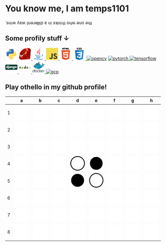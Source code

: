 # You know me, I am temps1101

˙suᴉʍ ʎɐʍ ʇuǝɹǝɟɟᴉp ɐ uᴉ sʞuᴉɥʇ oɥʍ ǝuo ǝɥʇ

## Some profily stuff ↓

<a href="https://www.python.org" target="_blank" rel="noreferrer"> <img src="https://raw.githubusercontent.com/devicons/devicon/master/icons/python/python-original.svg" alt="python" width="40" height="40"/></a>
<a href="https://www.ruby-lang.org/en/" target="_blank" rel="noreferrer"> <img src="https://raw.githubusercontent.com/devicons/devicon/master/icons/ruby/ruby-original.svg" alt="ruby" width="40" height="40"/> </a>
<a href="https://www.java.com" target="_blank" rel="noreferrer"> <img src="https://raw.githubusercontent.com/devicons/devicon/master/icons/java/java-original.svg" alt="java" width="40" height="40"/> </a>
<a href="https://developer.mozilla.org/en-US/docs/Web/JavaScript" target="_blank" rel="noreferrer"> <img src="https://raw.githubusercontent.com/devicons/devicon/master/icons/javascript/javascript-original.svg" alt="javascript" width="40" height="40"/> </a>
<a href="https://www.w3.org/html/" target="_blank" rel="noreferrer"> <img src="https://raw.githubusercontent.com/devicons/devicon/master/icons/html5/html5-original-wordmark.svg" alt="html5" width="40" height="40"/> </a>
<a href="https://www.w3schools.com/css/" target="_blank" rel="noreferrer"> <img src="https://raw.githubusercontent.com/devicons/devicon/master/icons/css3/css3-original-wordmark.svg" alt="css3" width="40" height="40"/> </a>
<a href="https://opencv.org/" target="_blank" rel="noreferrer"> <img src="https://www.vectorlogo.zone/logos/opencv/opencv-icon.svg" alt="opencv" width="40" height="40"/></a>
<a href="https://pytorch.org/" target="_blank" rel="noreferrer"> <img src="https://www.vectorlogo.zone/logos/pytorch/pytorch-icon.svg" alt="pytorch" width="40" height="40"/> </a>
<a href="https://www.tensorflow.org" target="_blank" rel="noreferrer"> <img src="https://www.vectorlogo.zone/logos/tensorflow/tensorflow-icon.svg" alt="tensorflow" width="40" height="40"/> </a>
<a href="https://www.djangoproject.com/" target="_blank" rel="noreferrer"> <img src="https://raw.githubusercontent.com/devicons/devicon/master/icons/django/django-original.svg" alt="django" width="40" height="40"/> </a>
<a href="https://nodejs.org" target="_blank" rel="noreferrer"> <img src="https://raw.githubusercontent.com/devicons/devicon/master/icons/nodejs/nodejs-original-wordmark.svg" alt="nodejs" width="40" height="40"/> </a>
<a href="https://www.docker.com/" target="_blank" rel="noreferrer"> <img src="https://raw.githubusercontent.com/devicons/devicon/master/icons/docker/docker-original-wordmark.svg" alt="docker" width="40" height="40"/> </a>
<a href="https://cloud.google.com" target="_blank" rel="noreferrer"> <img src="https://www.vectorlogo.zone/logos/google_cloud/google_cloud-icon.svg" alt="gcp" width="40" height="40"/> </a>

## Play othello in my github profile!

<table>
    <thead>
        <tr>
            <th></th>
            <th>a</th>
            <th>b</th>
            <th>c</th>
            <th>d</th>
            <th>e</th>
            <th>f</th>
            <th>g</th>
            <th>h</th>
        </tr>
    </thead>
    <tbody>
        <tr>
            <td>1</td>
            <td><a href="temps1101.github.io"><img src="images/blank.png"></a></td>
            <td><a href="temps1101.github.io"><img src="images/blank.png"></a></td>
            <td><a href="temps1101.github.io"><img src="images/blank.png"></a></td>
            <td><a href="temps1101.github.io"><img src="images/blank.png"></a></td>
            <td><a href="temps1101.github.io"><img src="images/blank.png"></a></td>
            <td><a href="temps1101.github.io"><img src="images/blank.png"></a></td>
            <td><a href="temps1101.github.io"><img src="images/blank.png"></a></td>
            <td><a href="temps1101.github.io"><img src="images/blank.png"></a></td>
        </tr>
        <tr>
            <td>2</td>
            <td><a href="temps1101.github.io"><img src="images/blank.png"></a></td>
            <td><a href="temps1101.github.io"><img src="images/blank.png"></a></td>
            <td><a href="temps1101.github.io"><img src="images/blank.png"></a></td>
            <td><a href="temps1101.github.io"><img src="images/blank.png"></a></td>
            <td><a href="temps1101.github.io"><img src="images/blank.png"></a></td>
            <td><a href="temps1101.github.io"><img src="images/blank.png"></a></td>
            <td><a href="temps1101.github.io"><img src="images/blank.png"></a></td>
            <td><a href="temps1101.github.io"><img src="images/blank.png"></a></td>
        </tr>
        <tr>
            <td>3</td>
            <td><a href="temps1101.github.io"><img src="images/blank.png"></a></td>
            <td><a href="temps1101.github.io"><img src="images/blank.png"></a></td>
            <td><a href="temps1101.github.io"><img src="images/blank.png"></a></td>
            <td><a href="temps1101.github.io"><img src="images/blank.png"></a></td>
            <td><a href="temps1101.github.io"><img src="images/blank.png"></a></td>
            <td><a href="temps1101.github.io"><img src="images/blank.png"></a></td>
            <td><a href="temps1101.github.io"><img src="images/blank.png"></a></td>
            <td><a href="temps1101.github.io"><img src="images/blank.png"></a></td>
        </tr>
        <tr>
            <td>4</td>
            <td><a href="temps1101.github.io"><img src="images/blank.png"></a></td>
            <td><a href="temps1101.github.io"><img src="images/blank.png"></a></td>
            <td><a href="temps1101.github.io"><img src="images/blank.png"></a></td>
            <td><a href="temps1101.github.io"><img src="images/white.png"></a></td>
            <td><a href="temps1101.github.io"><img src="images/black.png"></a></td>
            <td><a href="temps1101.github.io"><img src="images/blank.png"></a></td>
            <td><a href="temps1101.github.io"><img src="images/blank.png"></a></td>
            <td><a href="temps1101.github.io"><img src="images/blank.png"></a></td>
        </tr>
        <tr>
            <td>5</td>
            <td><a href="temps1101.github.io"><img src="images/blank.png"></a></td>
            <td><a href="temps1101.github.io"><img src="images/blank.png"></a></td>
            <td><a href="temps1101.github.io"><img src="images/blank.png"></a></td>
            <td><a href="temps1101.github.io"><img src="images/black.png"></a></td>
            <td><a href="temps1101.github.io"><img src="images/white.png"></a></td>
            <td><a href="temps1101.github.io"><img src="images/blank.png"></a></td>
            <td><a href="temps1101.github.io"><img src="images/blank.png"></a></td>
            <td><a href="temps1101.github.io"><img src="images/blank.png"></a></td>
        </tr>
        <tr>
            <td>6</td>
            <td><a href="temps1101.github.io"><img src="images/blank.png"></a></td>
            <td><a href="temps1101.github.io"><img src="images/blank.png"></a></td>
            <td><a href="temps1101.github.io"><img src="images/blank.png"></a></td>
            <td><a href="temps1101.github.io"><img src="images/blank.png"></a></td>
            <td><a href="temps1101.github.io"><img src="images/blank.png"></a></td>
            <td><a href="temps1101.github.io"><img src="images/blank.png"></a></td>
            <td><a href="temps1101.github.io"><img src="images/blank.png"></a></td>
            <td><a href="temps1101.github.io"><img src="images/blank.png"></a></td>
        </tr>
        <tr>
            <td>7</td>
            <td><a href="temps1101.github.io"><img src="images/blank.png"></a></td>
            <td><a href="temps1101.github.io"><img src="images/blank.png"></a></td>
            <td><a href="temps1101.github.io"><img src="images/blank.png"></a></td>
            <td><a href="temps1101.github.io"><img src="images/blank.png"></a></td>
            <td><a href="temps1101.github.io"><img src="images/blank.png"></a></td>
            <td><a href="temps1101.github.io"><img src="images/blank.png"></a></td>
            <td><a href="temps1101.github.io"><img src="images/blank.png"></a></td>
            <td><a href="temps1101.github.io"><img src="images/blank.png"></a></td>
        </tr>
        <tr>
            <td>8</td>
            <td><a href="temps1101.github.io"><img src="images/blank.png"></a></td>
            <td><a href="temps1101.github.io"><img src="images/blank.png"></a></td>
            <td><a href="temps1101.github.io"><img src="images/blank.png"></a></td>
            <td><a href="temps1101.github.io"><img src="images/blank.png"></a></td>
            <td><a href="temps1101.github.io"><img src="images/blank.png"></a></td>
            <td><a href="temps1101.github.io"><img src="images/blank.png"></a></td>
            <td><a href="temps1101.github.io"><img src="images/blank.png"></a></td>
            <td><a href="temps1101.github.io"><img src="images/blank.png"></a></td>
        </tr>
    </tbody>
</table>